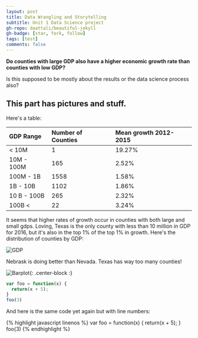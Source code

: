 ```yaml
---
layout: post
title: Data Wrangling and Storytelling
subtitle: Unit 1 Data Science project
gh-repo: daattali/beautiful-jekyll
gh-badge: [star, fork, follow]
tags: [test]
comments: false
---
```


**Do counties with large GDP also have a higher economic growth rate than counties with low GDP?**

Is this supposed to be mostly about the results or the data science process also?



## This part has pictures and stuff.

Here's a table:

| GDP Range | Number of Counties | Mean growth 2012-2015 |
| :------ |:--- | :--- |
| < 10M | 1 | 19.27% |
| 10M - 100M  | 165 | 2.52% |
| 100M - 1B | 1558 | 1.58% |
| 1B - 10B | 1102 | 1.86% |
| 10 B - 100B | 265 | 2.32% | 
| 100B < | 22 | 3.24% |


It seems that higher rates of growth occur in counties with both large and small gdps.  Loving, Texas is the only county with less than 10 million in GDP for 2016, but it's also in the top 1% of the top 1% in growth.  Here's the distribution of counties by GDP:

![GDP](https://imgur.com/lPd9YV8.jpg)

Nebrask is doing better than Nevada.  Texas has way too many counties!

![Barplot](https://imgur.com/u1uI27l.jpg){: .center-block :}



```javascript
var foo = function(x) {
  return(x + 5);
}
foo(3)
```

And here is the same code yet again but with line numbers:

{% highlight javascript linenos %}
var foo = function(x) {
  return(x + 5);
}
foo(3)
{% endhighlight %}

